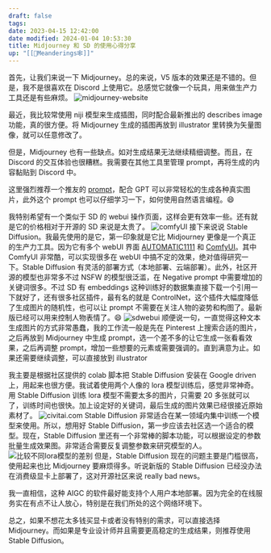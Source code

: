 ```yaml
---
draft: false
tags: 
date: 2023-04-15 12:42:00
date modified: 2024-01-04 10:53:30
title: Midjourney 和 SD 的使用心得分享
up: "[[🙊Meanderings🕸️]]"
---
```


首先，让我们来说一下 Midjourney。总的来说，V5 版本的效果还是不错的。但是，我不是很喜欢在 Discord 上使用它。总感觉它就像一个玩具，用来做生产力工具还是有些麻烦。
![midjourney-website](https://txx-1257178398.cos.ap-shanghai.myqcloud.com/uPic/W8VOcb.jpg)

最近，我比较常使用 niji 模型来生成插图，同时配合最新推出的 describes image 功能，真的很方便。将 Midjourney 生成的插图再放到 illustrator 里转换为矢量图像，就可以任意修改了。

但是，Midjourney 也有一些缺点。如对生成结果无法继续精细调整。而且，在 Discord 的交互体验也很糟糕。我需要在其他工具里管理 prompt，再将生成的内容黏贴到 Discord 中。

这里强烈推荐一个推友的 [prompt](https://github.com/jesselau76/GPT-Prompts/tree/main/midjourney-prompt-generator)，配合 GPT 可以非常轻松的生成各种真实图片，此外这个 prompt 也可以仔细学习一下，如何使用自然语言编程。😄

我特别希望有一个类似于 SD 的 webui 操作页面，这样会更有效率一些。还有就是它的价格相对于开源的 SD 来说是太贵了。
![comfyUI](https://txx-1257178398.cos.ap-shanghai.myqcloud.com/uPic/cgjhtN.jpg)
接下来说说 Stable Diffusion。我最先使用的是它，第一印象就是它比 Midjourney 更像是一个真正的生产力工具。因为它有多个 webUI 界面 [AUTOMATIC1111](https://github.com/AUTOMATIC1111/stable-diffusion-webui) 和 [ComfyUI](https://github.com/comfyanonymous/ComfyUI)。其中 ComfyUI 非常酷，可以实现很多在 webUI 中搞不定的效果，绝对值得研究一下。Stable Diffusion 有灵活的部署方式（本地部署、云端部署）。此外，社区开源的模型也非常多不过 NSFW 的模型很泛滥，在 Negative prompt 中需要增加的关键词很多。不过 SD 有 embeddings 这种训练好的数据集直接下载一个引用一下就好了，还有很多社区插件，最有名的就是 ControlNet，这个插件大幅度降低了生成图片的随机性，也可以让 prompt 不需要在关注人物的姿势和构图了。最新版已经可以用来控制人物表情了。😄
![sdwebui](https://txx-1257178398.cos.ap-shanghai.myqcloud.com/uPic/i9OnHY.jpg)
顺便说一句，一直觉得这种文本生成图片的方式非常愚蠢，我的工作流一般是先在 Pinterest 上搜索合适的图片，之后再放到 Midjourney 中生成 prompt，选一个差不多的让它生成一张看看效果，之后再调整 prompt，增加一些想要的元素或需要强调的。直到满意为止。如果还需要继续调整，可以直接放到 illustrator

我主要是根据社区提供的 colab 脚本把 Stable Diffusion 安装在 Google driven 上，用起来也很方便。我试着使用两个人像的 lora 模型训练后，感觉非常神奇。用 Stable Diffusion 训练 lora 模型不需要太多的图片，只需要 20 多张就可以了，训练时间也很快。加上设定好的关键词，最后生成的图片效果已经很接近原始素材了。
![civitai.com](https://txx-1257178398.cos.ap-shanghai.myqcloud.com/uPic/e4uGtZ.jpg)
Stable Diffusion 非常适合在某一领域内集中训练一个模型来使用。所以，想用好 Stable Diffusion，第一步应该去社区选一个适合的模型。现在，Stable Diffusion 里还有一个非常棒的脚本功能，可以根据设定的参数批量生成效果图。非常适合需要反复调整参数来研究模型的人。
![比较不同lora模型的差别](https://txx-1257178398.cos.ap-shanghai.myqcloud.com/uPic/jxLkP8.jpg)
但是，Stable Diffusion 现在的问题主要是门槛很高，使用起来也比 Midjourney 要麻烦得多。听说新版的 Stable Diffusion 已经没办法在消费级显卡上部署了，这对开源社区来说 really bad news。

我一直相信，这种 AIGC 的软件最好能支持个人用户本地部署。因为完全的在线服务实在有点不让人放心，特别是在我们所处的这个网络环境下。

总之，如果不想花太多钱买显卡或者没有特别的需求，可以直接选择 Midjourney。而如果是专业设计师并且需要更高稳定的生成结果，则推荐使用 Stable Diffusion。
